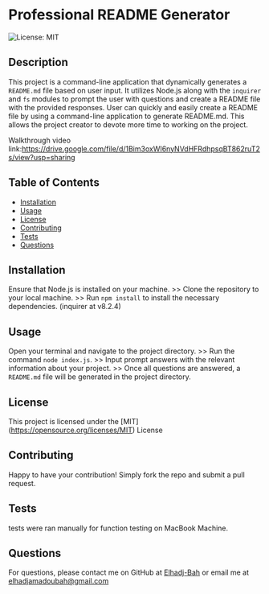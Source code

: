 # Professional README Generator

![License: MIT](https://img.shields.io/badge/License-MIT-yellow.svg)

## Description

This project is a command-line application that dynamically generates a `README.md` file based on user input. It utilizes Node.js along with the `inquirer` and `fs` modules to prompt the user with questions and create a README file with the provided responses. User can quickly and easily create a README file by using a command-line application to generate README.md. This allows the project creator to devote more time to working on the project.

Walkthrough video link:https://drive.google.com/file/d/1Bim3oxWI6nyNVdHFRdhpsqBT862ruT2s/view?usp=sharing

## Table of Contents

- [Installation](#installation)
- [Usage](#usage)
- [License](#license)
- [Contributing](#contributing)
- [Tests](#tests)
- [Questions](#questions)

## Installation

Ensure that Node.js is installed on your machine. >> Clone the repository to your local machine. >> Run `npm install` to install the necessary dependencies. (inquirer at v8.2.4)

## Usage

Open your terminal and navigate to the project directory. >> Run the command `node index.js`. >> Input prompt answers with the relevant information about your project. >> Once all questions are answered, a `README.md` file will be generated in the project directory.

## License

This project is licensed under the [MIT] (https://opensource.org/licenses/MIT) License

## Contributing

Happy to have your contribution! Simply fork the repo and submit a pull request.

## Tests

tests were ran manually for function testing on MacBook Machine.

## Questions

For questions, please contact me on GitHub at [Elhadj-Bah](https://github.com/Elhadj-Bah) or email me at elhadjamadoubah@gmail.com
